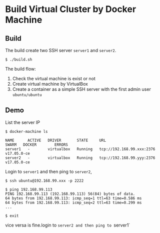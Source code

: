 # Build Virtual Cluster by Docker Machine

## Build

The build create two SSH server `server1` and `server2`.

    $ ./build.sh

The build flow:

1. Check the virtual machine is exist or not
2. Create virtual machine by VirtualBox
3. Create a container as a simple SSH server with the first admin user `ubuntu/ubuntu`

## Demo

List the server IP

    $ docker-machine ls

```
NAME      ACTIVE   DRIVER       STATE     URL                         SWARM   DOCKER        ERRORS
server1   -        virtualbox   Running   tcp://192.168.99.xxx:2376           v17.05.0-ce
server2   -        virtualbox   Running   tcp://192.168.99.yyy:2376           v17.05.0-ce
```

Login to `server1` and then ping to `server2`,

    $ ssh ubuntu@192.168.99.xxx -p 2222

```
$ ping 192.168.99.113
PING 192.168.99.113 (192.168.99.113) 56(84) bytes of data.
64 bytes from 192.168.99.113: icmp_seq=1 ttl=63 time=0.586 ms
64 bytes from 192.168.99.113: icmp_seq=2 ttl=63 time=0.299 ms
...
```

    $ exit

vice versa is fine.login to `server2 and then ping to `server1`
